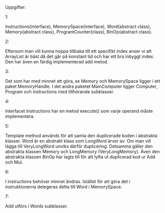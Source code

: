 Uppgifter:

1:


Instructions(interface), MemorySpace(interface), Word(abstract class), Memory(abstract class), ProgramCounter(class), BinOp(abstract class).



2:


Eftersom man vill kunna hoppa tillbaka till ett specifikt index anser vi att ArrayList är bäst då det går på konstant tid och har ett bra inbyggt index. Den har även en färdig implementerad add metod.



3:


Det som har med minnet att göra, ex Memory och MemorySpace ligger i ett paket MemoryHandle. I det andra paketet MainComputer ligger Computer, Program och instructions med tillhörande subklasser.



4: 


Interfacet Instructions har en metod execute() som varje operand måste implementera. 



5:


Template method används för att samla den duplicerade koden i abstrakta klasser. Word är en abstrakt klass som LongWord ärver av. Om man vill lägga till VeryLongWord unviks därför duplicering. Detsamma gäller den abstrakta klassen Memory och LongMemory (VeryLongMemory). Även den abstrakta klassen BinOp har lagts till för att lyfta ut duplicerad kod ur Add och Mul. 




6:


I instructions behöver minnet ändras. Istället för att göra det i instruktionerna delegeras detta till Word i MemorySpace. 



7:

Add utförs i Words subklasser.



